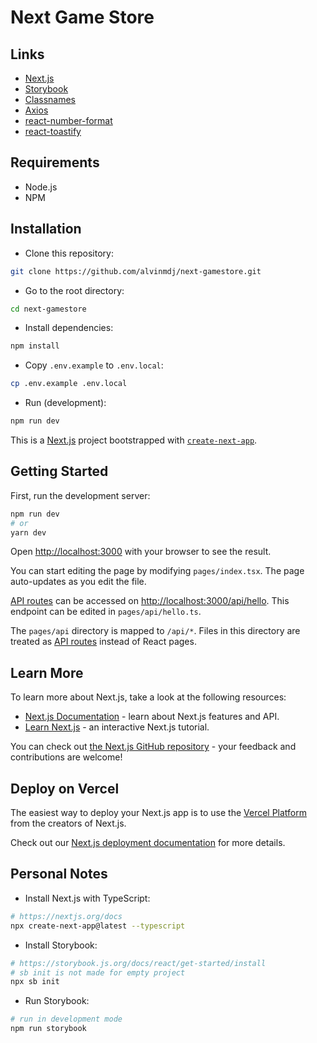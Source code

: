 # Next Game Store

## Links

- [Next.js](https://nextjs.org/)
- [Storybook](https://storybook.js.org/)
- [Classnames](https://www.npmjs.com/package/classnames)
- [Axios](https://axios-http.com/)
- [react-number-format](https://www.npmjs.com/package/react-number-format)
- [react-toastify](https://www.npmjs.com/package/react-toastify)

## Requirements

- Node.js
- NPM

## Installation

- Clone this repository:

```sh
git clone https://github.com/alvinmdj/next-gamestore.git
```

- Go to the root directory:

```sh
cd next-gamestore
```

- Install dependencies:

```sh
npm install
```

- Copy ```.env.example``` to ```.env.local```:

```sh
cp .env.example .env.local
```

- Run (development):

```sh
npm run dev
```

This is a [Next.js](https://nextjs.org/) project bootstrapped with [`create-next-app`](https://github.com/vercel/next.js/tree/canary/packages/create-next-app).

## Getting Started

First, run the development server:

```bash
npm run dev
# or
yarn dev
```

Open [http://localhost:3000](http://localhost:3000) with your browser to see the result.

You can start editing the page by modifying `pages/index.tsx`. The page auto-updates as you edit the file.

[API routes](https://nextjs.org/docs/api-routes/introduction) can be accessed on [http://localhost:3000/api/hello](http://localhost:3000/api/hello). This endpoint can be edited in `pages/api/hello.ts`.

The `pages/api` directory is mapped to `/api/*`. Files in this directory are treated as [API routes](https://nextjs.org/docs/api-routes/introduction) instead of React pages.

## Learn More

To learn more about Next.js, take a look at the following resources:

- [Next.js Documentation](https://nextjs.org/docs) - learn about Next.js features and API.
- [Learn Next.js](https://nextjs.org/learn) - an interactive Next.js tutorial.

You can check out [the Next.js GitHub repository](https://github.com/vercel/next.js/) - your feedback and contributions are welcome!

## Deploy on Vercel

The easiest way to deploy your Next.js app is to use the [Vercel Platform](https://vercel.com/new?utm_medium=default-template&filter=next.js&utm_source=create-next-app&utm_campaign=create-next-app-readme) from the creators of Next.js.

Check out our [Next.js deployment documentation](https://nextjs.org/docs/deployment) for more details.

## Personal Notes

- Install Next.js with TypeScript:

```sh
# https://nextjs.org/docs
npx create-next-app@latest --typescript
```

- Install Storybook:

```sh
# https://storybook.js.org/docs/react/get-started/install
# sb init is not made for empty project
npx sb init
```

- Run Storybook:

```sh
# run in development mode
npm run storybook
```
